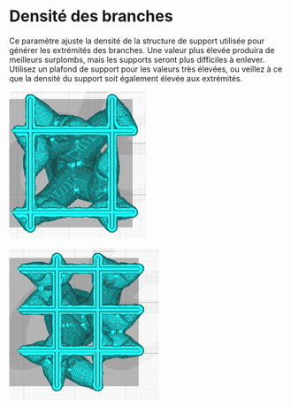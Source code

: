 Densité des branches
====

Ce paramètre ajuste la densité de la structure de support utilisée pour générer les extrémités des branches. Une valeur plus élevée produira de meilleurs surplombs, mais les supports seront plus difficiles à enlever. Utilisez un plafond de support pour les valeurs très élevées, ou veillez à ce que la densité du support soit également élevée aux extrémités.


![Densité des branches 10%](../../../articles/images/branch_density_10p.png)

![Densité des branches 20%](../../../articles/images/branch_density_20p.png)